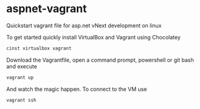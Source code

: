 aspnet-vagrant
==============

Quickstart vagrant file for asp.net vNext development on linux

To get started quickly install VirtualBox and Vagrant using Chocolatey

```bash
cinst virtualbox vagrant
```

Download the Vagrantfile, open a command prompt, powershell or git bash and execute 

```bash
vagrant up
```
And watch the magic happen. To connect to the VM use 

```bash
vagrant ssh
```